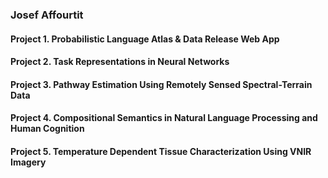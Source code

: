 ### Josef Affourtit

#### Project 1. Probabilistic Language Atlas & Data Release Web App

#### Project 2. Task Representations in Neural Networks

#### Project 3. Pathway Estimation Using Remotely Sensed Spectral-Terrain Data

#### Project 4. Compositional Semantics in Natural Language Processing and Human Cognition

#### Project 5. Temperature Dependent Tissue Characterization Using VNIR Imagery
